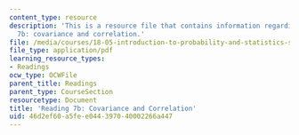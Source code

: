 ```yaml
---
content_type: resource
description: 'This is a resource file that contains information regarding reading
  7b: covariance and correlation.'
file: /media/courses/18-05-introduction-to-probability-and-statistics-spring-2014/46d2ef60a5fee044397040002266a447_MIT18_05S14_Reading7b.pdf
file_type: application/pdf
learning_resource_types:
- Readings
ocw_type: OCWFile
parent_title: Readings
parent_type: CourseSection
resourcetype: Document
title: 'Reading 7b: Covariance and Correlation'
uid: 46d2ef60-a5fe-e044-3970-40002266a447
---
```

